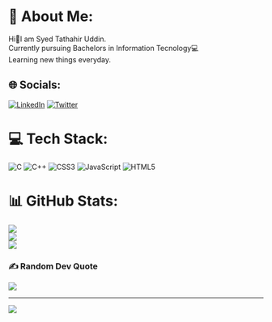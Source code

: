 # 💫 About Me:
Hi👋I am Syed Tathahir Uddin.<br>Currently pursuing Bachelors in Information Tecnology💻<br>Learning new things everyday.


## 🌐 Socials:
[![LinkedIn](https://img.shields.io/badge/LinkedIn-%230077B5.svg?logo=linkedin&logoColor=white)](https://linkedin.com/in/www.linkedin.com/in/syed-tathahir-uddin) [![Twitter](https://img.shields.io/badge/Twitter-%231DA1F2.svg?logo=Twitter&logoColor=white)](https://twitter.com/SyedTathair_) 

# 💻 Tech Stack:
![C](https://img.shields.io/badge/c-%2300599C.svg?style=for-the-badge&logo=c&logoColor=white) ![C++](https://img.shields.io/badge/c++-%2300599C.svg?style=for-the-badge&logo=c%2B%2B&logoColor=white) ![CSS3](https://img.shields.io/badge/css3-%231572B6.svg?style=for-the-badge&logo=css3&logoColor=white) ![JavaScript](https://img.shields.io/badge/javascript-%23323330.svg?style=for-the-badge&logo=javascript&logoColor=%23F7DF1E) ![HTML5](https://img.shields.io/badge/html5-%23E34F26.svg?style=for-the-badge&logo=html5&logoColor=white)
# 📊 GitHub Stats:
![](https://github-readme-stats.vercel.app/api?username=SyedTathahir&theme=default&hide_border=false&include_all_commits=false&count_private=false)<br/>
![](https://github-readme-streak-stats.herokuapp.com/?user=SyedTathahir&theme=default&hide_border=false)<br/>
![](https://github-readme-stats.vercel.app/api/top-langs/?username=SyedTathahir&theme=default&hide_border=false&include_all_commits=false&count_private=false&layout=compact)

### ✍️ Random Dev Quote
![](https://quotes-github-readme.vercel.app/api?type=horizontal&theme=light)

---
[![](https://visitcount.itsvg.in/api?id=SyedTathahir&icon=0&color=0)](https://visitcount.itsvg.in)
